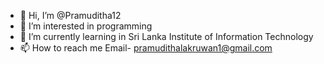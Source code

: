 - 👋 Hi, I’m @Pramuditha12
- 👀 I’m interested in programming
- 🌱 I’m currently learning in Sri Lanka Institute of Information Technology
- 📫 How to reach me Email- pramudithalakruwan1@gmail.com

<!---
Pramuditha12/Pramuditha12 is a ✨ special ✨ repository because its `README.md` (this file) appears on your GitHub profile.
You can click the Preview link to take a look at your changes.
--->
